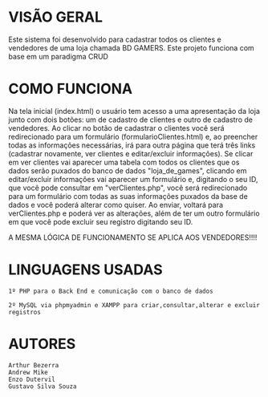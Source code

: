 # VISÃO GERAL
Este sistema foi desenvolvido para cadastrar todos os clientes e vendedores de uma loja chamada BD GAMERS. Este projeto funciona com base em um paradigma CRUD

# COMO FUNCIONA 

Na tela inicial (index.html) o usuário tem acesso a uma apresentação da loja junto com dois botões: um de cadastro de clientes e outro de cadastro de vendedores. Ao clicar no botão de cadastrar o clientes você será redirecionado para um formulário (formularioClientes.html) e, ao preencher todas as informações necessárias, irá para outra página que terá três links (cadastrar novamente, ver clientes e editar/excluir informações). Se clicar em ver clientes vai aparecer uma tabela com todos os clientes que os dados serão puxados do banco de dados "loja_de_games", clicando em editar/excluir informações vai aparecer um formulário e, digitando o seu ID, que você pode consultar em "verClientes.php", você será redirecionado para um formulário com todas as suas informações puxados da base de dados e você poderá alterar como quiser. Ao enviar, voltará para verClientes.php e poderá ver as alterações, além de ter um outro formulário em que você pode excluir seu registro digitando seu ID.

A MESMA LÓGICA DE FUNCIONAMENTO SE APLICA AOS VENDEDORES!!!!

# LINGUAGENS USADAS

    1º PHP para o Back End e comunicação com o banco de dados

    2º MySQL via phpmyadmin e XAMPP para criar,consultar,alterar e excluir registros


# AUTORES

    Arthur Bezerra
    Andrew Mike
    Enzo Dutervil
    Gustavo Silva Souza
